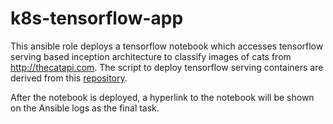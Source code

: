 # k8s-tensorflow-app

This ansible role deploys a tensorflow notebook which accesses tensorflow serving based inception architecture to classify images of cats from http://thecatapi.com. The script to deploy tensorflow serving containers are derived from this [repository](https://github.com/markgoddard/magnum-tools/tree/master/k8s-demo).

After the notebook is deployed, a hyperlink to the notebook will be shown on the Ansible logs as the final task.
